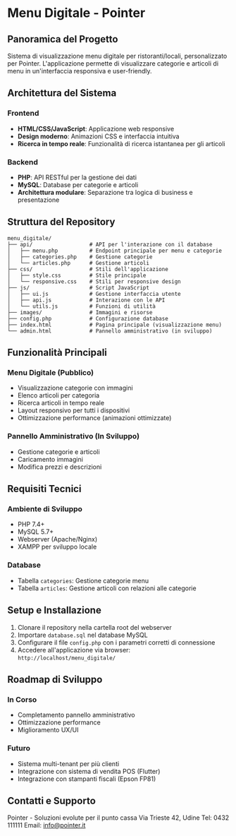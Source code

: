 # Menu Digitale - Pointer

## Panoramica del Progetto
Sistema di visualizzazione menu digitale per ristoranti/locali, personalizzato per Pointer. L'applicazione permette di visualizzare categorie e articoli di menu in un'interfaccia responsiva e user-friendly.

## Architettura del Sistema

### Frontend
- **HTML/CSS/JavaScript**: Applicazione web responsive
- **Design moderno**: Animazioni CSS e interfaccia intuitiva
- **Ricerca in tempo reale**: Funzionalità di ricerca istantanea per gli articoli

### Backend
- **PHP**: API RESTful per la gestione dei dati
- **MySQL**: Database per categorie e articoli
- **Architettura modulare**: Separazione tra logica di business e presentazione

## Struttura del Repository

```
menu_digitale/
├── api/                  # API per l'interazione con il database
│   ├── menu.php          # Endpoint principale per menu e categorie
│   ├── categories.php    # Gestione categorie
│   └── articles.php      # Gestione articoli
├── css/                  # Stili dell'applicazione
│   ├── style.css         # Stile principale
│   └── responsive.css    # Stili per responsive design
├── js/                   # Script JavaScript
│   ├── ui.js             # Gestione interfaccia utente
│   ├── api.js            # Interazione con le API
│   └── utils.js          # Funzioni di utilità
├── images/               # Immagini e risorse
├── config.php            # Configurazione database
├── index.html            # Pagina principale (visualizzazione menu)
└── admin.html            # Pannello amministrativo (in sviluppo)
```

## Funzionalità Principali

### Menu Digitale (Pubblico)
- Visualizzazione categorie con immagini
- Elenco articoli per categoria
- Ricerca articoli in tempo reale
- Layout responsivo per tutti i dispositivi
- Ottimizzazione performance (animazioni ottimizzate)

### Pannello Amministrativo (In Sviluppo)
- Gestione categorie e articoli
- Caricamento immagini
- Modifica prezzi e descrizioni

## Requisiti Tecnici

### Ambiente di Sviluppo
- PHP 7.4+
- MySQL 5.7+
- Webserver (Apache/Nginx)
- XAMPP per sviluppo locale

### Database
- Tabella `categories`: Gestione categorie menu
- Tabella `articles`: Gestione articoli con relazioni alle categorie

## Setup e Installazione

1. Clonare il repository nella cartella root del webserver
2. Importare `database.sql` nel database MySQL
3. Configurare il file `config.php` con i parametri corretti di connessione
4. Accedere all'applicazione via browser: `http://localhost/menu_digitale/`

## Roadmap di Sviluppo

### In Corso
- Completamento pannello amministrativo
- Ottimizzazione performance
- Miglioramento UX/UI

### Futuro
- Sistema multi-tenant per più clienti
- Integrazione con sistema di vendita POS (Flutter)
- Integrazione con stampanti fiscali (Epson FP81)

## Contatti e Supporto
Pointer - Soluzioni evolute per il punto cassa
Via Trieste 42, Udine
Tel: 0432 111111
Email: info@pointer.it 